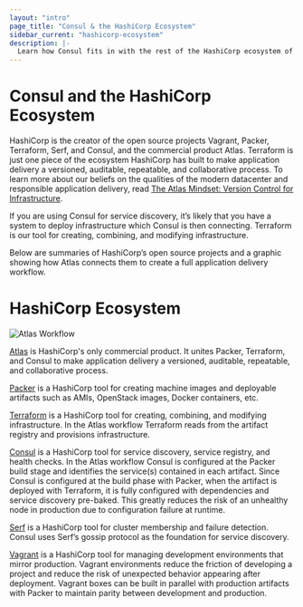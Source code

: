 ```yaml
---
layout: "intro"
page_title: "Consul & the HashiCorp Ecosystem"
sidebar_current: "hashicorp-ecosystem"
description: |-
  Learn how Consul fits in with the rest of the HashiCorp ecosystem of tools
---
```


# Consul and the HashiCorp Ecosystem

HashiCorp is the creator of the open source projects Vagrant, Packer, Terraform, Serf, and Consul, and the commercial product Atlas. Terraform is just one piece of the ecosystem HashiCorp has built to make application delivery a versioned, auditable, repeatable, and collaborative process. To learn more about our beliefs on the qualities of the modern datacenter and responsible application delivery, read [The Atlas Mindset: Version Control for Infrastructure](https://hashicorp.com/blog/atlas-mindset.html/?utm_source=consul&utm_campaign=HashicorpEcosystem).

If you are using Consul for service discovery, it’s likely that you have a system to deploy infrastructure which Consul is then connecting. Terraform is our tool for creating, combining, and modifying infrastructure.

Below are summaries of HashiCorp’s open source projects and a graphic showing how Atlas connects them to create a full application delivery workflow. 

# HashiCorp Ecosystem
![Atlas Workflow](atlas_workflow.png)

[Atlas](https://atlas.hashicorp.com/?utm_source=consul&utm_campaign=HashicorpEcosystem) is HashiCorp's only commercial product. It unites Packer, Terraform, and Consul to make application delivery a versioned, auditable, repeatable, and collaborative process.

[Packer](https://packer.io/?utm_source=consul&utm_campaign=HashicorpEcosystem) is a HashiCorp tool for creating machine images and deployable artifacts such as AMIs, OpenStack images, Docker containers, etc.

[Terraform](https://terraform.io/?utm_source=consul&utm_campaign=HashicorpEcosystem) is a HashiCorp tool for creating, combining, and modifying infrastructure. In the Atlas workflow Terraform reads from the artifact registry and provisions infrastructure.

[Consul](https://consul.io/?utm_source=consul&utm_campaign=HashicorpEcosystem) is a HashiCorp tool for service discovery, service registry, and health checks. In the Atlas workflow Consul is configured at the Packer build stage and identifies the service(s) contained in each artifact. Since Consul is configured at the build phase with Packer, when the artifact is deployed with Terraform, it is fully configured with dependencies and service discovery pre-baked. This greatly reduces the risk of an unhealthy node in production due to configuration failure at runtime.

[Serf](https://serfdom.io/?utm_source=consul&utm_campaign=HashicorpEcosystem) is a HashiCorp tool for cluster membership and failure detection. Consul uses Serf’s gossip protocol as the foundation for service discovery.

[Vagrant](https://www.vagrantup.com/?utm_source=consul&utm_campaign=HashicorpEcosystem) is a HashiCorp tool for managing development environments that mirror production. Vagrant environments reduce the friction of developing a project and reduce the risk of unexpected behavior appearing after deployment. Vagrant boxes can be built in parallel with production artifacts with Packer to maintain parity between development and production.
